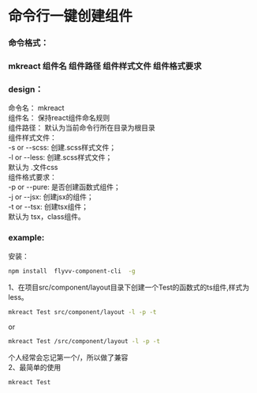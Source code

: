 # 命令行一键创建组件



<a name="n7WGI"></a>
### 命令格式：
<a name="NgrJe"></a>
### mkreact 组件名 组件路径 组件样式文件 组件格式要求 
<a name="qWLpU"></a>
### design：
命令名： mkreact<br />组件名： 保持react组件命名规则<br />组件路径： 默认为当前命令行所在目录为根目录<br />组件样式文件：<br />-s or --scss: 创建.scss样式文件；<br />-l or --less: 创建.scss样式文件；<br />默认为 .文件css<br />组件格式要求： <br />-p or --pure: 是否创建函数式组件；<br />-j or --jsx: 创建jsx的组件；<br />-t or --tsx: 创建tsx组件；<br />默认为 tsx，class组件。
<a name="QGxNm"></a>
### example:
安装：
```bash
npm install  flyvv-component-cli  -g
```
1、在项目src/component/layout目录下创建一个Test的函数式的ts组件,样式为less。
```bash
mkreact Test src/component/layout -l -p -t 
```
or
```bash
mkreact Test /src/component/layout -l -p -t 
```
个人经常会忘记第一个/，所以做了兼容<br />2、最简单的使用
```bash
mkreact Test
```